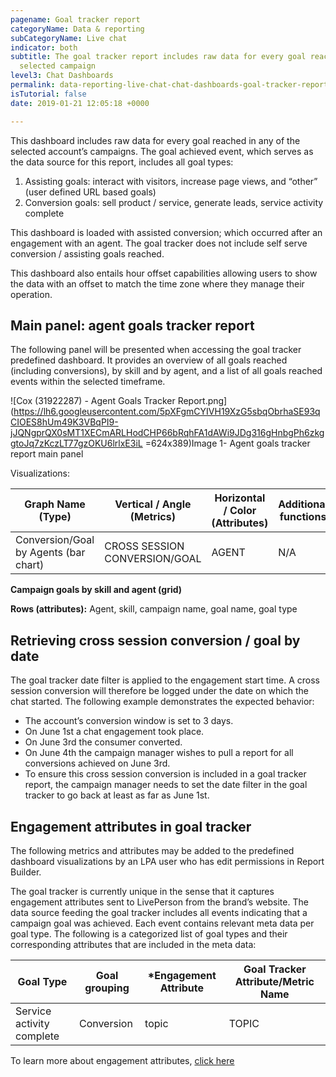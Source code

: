 ```yaml
---
pagename: Goal tracker report
categoryName: Data & reporting
subCategoryName: Live chat
indicator: both
subtitle: The goal tracker report includes raw data for every goal reached in any
  selected campaign
level3: Chat Dashboards
permalink: data-reporting-live-chat-chat-dashboards-goal-tracker-report.html
isTutorial: false
date: 2019-01-21 12:05:18 +0000

---
```

This dashboard includes raw data for every goal reached in any of the selected account’s campaigns. The goal achieved event, which serves as the data source for this report, includes all goal types:

1. Assisting goals: interact with visitors, increase page views, and “other” (user defined URL based goals)
2. Conversion goals: sell product / service, generate leads, service activity complete

This dashboard is loaded with assisted conversion; which occurred after an engagement with an agent. The goal tracker does not include self serve conversion / assisting goals reached.

This dashboard also entails hour offset capabilities allowing users to show the data with an offset to match the time zone where they manage their operation.

## Main panel: agent goals tracker report

The following panel will be presented when accessing the goal tracker predefined dashboard. It provides an overview of all goals reached (including conversions), by skill and by agent, and a list of all goals reached events within the selected timeframe.

![Cox (31922287) - Agent Goals Tracker Report.png](https://lh6.googleusercontent.com/5pXFgmCYIVH19XzG5sbqObrhaSE93qCIOES8hUm49K3VBqPI9-jJQNgprQX0sMT1XECmARLHodCHP66bRqhFA1dAWi9JDg316gHnbgPh6zkggtoJq7zKczLT77gzOKU6lrlxE3iL =624x389)Image 1- Agent goals tracker report main panel

Visualizations:

| Graph Name (Type) | Vertical / Angle (Metrics) | Horizontal / Color (Attributes) | Additional functions |  
| --- | --- | --- | --- |  
| Conversion/Goal by Agents (bar chart) | CROSS SESSION CONVERSION/GOAL | AGENT | N/A | | IN SESSION CONVERSION/GOAL | | Conversion/Goal by Skill (bar chart) | CROSS SESSION CONVERSION/GOAL | SKILL | N/A | | IN SESSION CONVERSION/GOAL |

**Campaign goals by skill and agent (grid)**

**Rows (attributes):** Agent, skill, campaign name, goal name, goal type

## Retrieving cross session conversion / goal by date

The goal tracker date filter is applied to the engagement start time. A cross session conversion will therefore be logged under the date on which the chat started. The following example demonstrates the expected behavior:

* The account’s conversion window is set to 3 days.
* On June 1st a chat engagement took place.
* On June 3rd the consumer converted.
* On June 4th the campaign manager wishes to pull a report for all conversions achieved on June 3rd.
* To ensure this cross session conversion is included in a goal tracker report, the campaign manager needs to set the date filter in the goal tracker to go back at least as far as June 1st.

## Engagement attributes in goal tracker

The following metrics and attributes may be added to the predefined dashboard visualizations by an LPA user who has edit permissions in Report Builder.

The goal tracker is currently unique in the sense that it captures engagement attributes sent to LivePerson from the brand’s website. The data source feeding the goal tracker includes all events indicating that a campaign goal was achieved. Each event contains relevant meta data per goal type. The following is a categorized list of goal types and their corresponding attributes that are included in the meta data:

| Goal Type | Goal grouping | *Engagement Attribute | Goal Tracker Attribute/Metric Name |  
| --- | --- | --- | --- |  
| Service activity complete | Conversion | topic | TOPIC | | status | SERVICE ACTIVITY STATUS | | category | CATEGORY | | serviceId | ACTION ID | | Generate leads | Conversion | topic | TOPIC | | value | VALUE | | currency | CURRENCY | | leadId | ACTION ID | | Sell product/service | Conversion | total | VALUE | | currency | CURRENCY | | orderId | ACTION ID | | Cart: numItems | NUMBER OF ITEMS | | Cart: Products | **PRODUCT LIST | | Interact with visitors | Assisting | - | - | | Increase page views | Assisting | - | - | | Other (AKA “URL”) | Assisting | - | - |

To learn more about engagement attributes, [click here]()